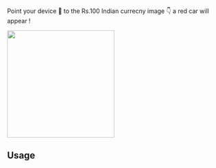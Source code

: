  

  Point your device 📱 to the Rs.100 Indian currecny image 👇 a red car  will appear !

<img src= https://i.snipboard.io/0jY1qB.jpg width="250"/>

## Usage
 
